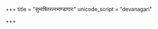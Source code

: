+++
title = "सुभाषितरत्नभाण्डागारः"
unicode_script = "devanagari"

+++
<div class="js_include" includetitle="true" newlevelforh1="2" unfilled url="/kAvyam/TIkA/padyam/subhAShitam/subhAShita-ratna-bhANDAgAram/01_mangalAcharaNaprakaraNam/02_gaNeshaH/"></div>
